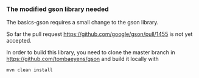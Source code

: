 ### The modified gson library needed

The basics-gson requires a small change to the gson library.

So far the pull request https://github.com/google/gson/pull/1455 is not yet accepted.

In order to build this library, you need to clone the 
master branch in https://github.com/tombaeyens/gson
and build it locally with 

```
mvn clean install
```
